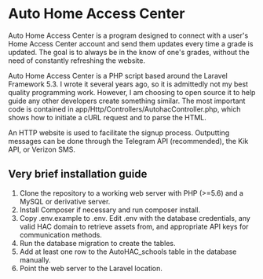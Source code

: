 # Auto Home Access Center

Auto Home Access Center is a program designed to connect with a user's Home Access Center account and send them updates every time a grade is updated. The goal is to always be in the know of one's grades, without the need of constantly refreshing the website.

Auto Home Access Center is a PHP script based around the Laravel Framework 5.3. I wrote it several years ago, so it is admittedly not my best quality programming work. However, I am choosing to open source it to help guide any other developers create something similar. The most important code is contained in app/Http/Controllers/AutohacController.php, which shows how to initiate a cURL request and to parse the HTML.

An HTTP website is used to facilitate the signup process. Outputting messages can be done through the Telegram API (recommended), the Kik API, or Verizon SMS.

## Very brief installation guide

1. Clone the repository to a working web server with PHP (>=5.6) and a MySQL or derivative server.
2. Install Composer if necessary and run composer install.
3. Copy .env.example to .env. Edit .env with the database credentials, any valid HAC domain to retrieve assets from, and appropriate API keys for communication methods.
4. Run the database migration to create the tables.
5. Add at least one row to the AutoHAC_schools table in the database manually.
6. Point the web server to the Laravel location.
